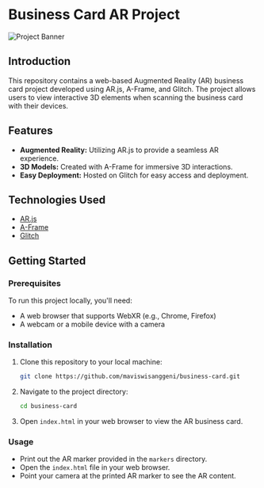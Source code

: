 # Business Card AR Project

![Project Banner](https://cdn.glitch.global/58462917-9239-4f18-aa7b-6c6e054fcb95/Screenshot%202024-07-10%20092323.png?v=1720578307438)

## Introduction

This repository contains a web-based Augmented Reality (AR) business card project developed using AR.js, A-Frame, and Glitch. The project allows users to view interactive 3D elements when scanning the business card with their devices.

## Features

- **Augmented Reality:** Utilizing AR.js to provide a seamless AR experience.
- **3D Models:** Created with A-Frame for immersive 3D interactions.
- **Easy Deployment:** Hosted on Glitch for easy access and deployment.

## Technologies Used

- [AR.js](https://ar-js-org.github.io/AR.js/)
- [A-Frame](https://aframe.io/)
- [Glitch](https://glitch.com/)

## Getting Started

### Prerequisites

To run this project locally, you'll need:

- A web browser that supports WebXR (e.g., Chrome, Firefox)
- A webcam or a mobile device with a camera

### Installation

1. Clone this repository to your local machine:

    ```bash
    git clone https://github.com/maviswisanggeni/business-card.git
    ```

2. Navigate to the project directory:

    ```bash
    cd business-card
    ```

3. Open `index.html` in your web browser to view the AR business card.

### Usage

- Print out the AR marker provided in the `markers` directory.
- Open the `index.html` file in your web browser.
- Point your camera at the printed AR marker to see the AR content.